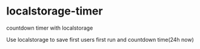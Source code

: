 # localstorage-timer
countdown timer with localstorage

Use localstorage to save first users
first run and countdown time(24h now)
